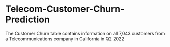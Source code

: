 # Telecom-Customer-Churn-Prediction
The Customer Churn table contains information on all 7,043 customers from a Telecommunications company in California in Q2 2022
